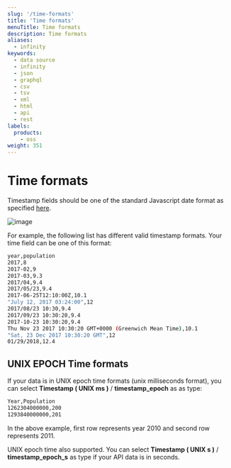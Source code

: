 ```yaml
---
slug: '/time-formats'
title: 'Time formats'
menuTitle: Time formats
description: Time formats
aliases:
  - infinity
keywords:
  - data source
  - infinity
  - json
  - graphql
  - csv
  - tsv
  - xml
  - html
  - api
  - rest
labels:
  products:
    - oss
weight: 351
---
```


# Time formats

Timestamp fields should be one of the standard Javascript date format as specified [here](https://developer.mozilla.org/en-US/docs/Web/JavaScript/Reference/Global_Objects/Date/Date).

![image](https://user-images.githubusercontent.com/153843/92720934-3d0d2080-f35d-11ea-93e3-c1ff46d4ea59.png#center)

For example, the following list has different valid timestamp formats. Your time field can be one of this format:

```bash
year,population
2017,8
2017-02,9
2017-03,9.3
2017/04,9.4
2017/05/23,9.4
2017-06-25T12:10:00Z,10.1
"July 12, 2017 03:24:00",12
2017/08/23 10:30,9.4
2017/09/23 10:30:20,9.4
2017-10-23 10:30:20,9.4
Thu Nov 23 2017 10:30:20 GMT+0000 (Greenwich Mean Time),10.1
"Sat, 23 Dec 2017 10:30:20 GMT",12
01/29/2018,12.4
```

## UNIX EPOCH Time formats

If your data is in UNIX epoch time formats (unix milliseconds format), you can select **Timestamp ( UNIX ms )** / **timestamp_epoch** as as type:

```bash
Year,Population
1262304000000,200
1293840000000,201
```

In the above example, first row represents year 2010 and second row represents 2011.

UNIX epoch time also supported. You can select **Timestamp ( UNIX s )** / **timestamp_epoch_s** as type if your API data is in seconds.
